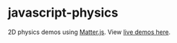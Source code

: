 # javascript-physics

2D physics demos using [Matter.js](http://brm.io/matter-js/). View [live demos here](https://lonekorean.github.io/javascript-physics/).

